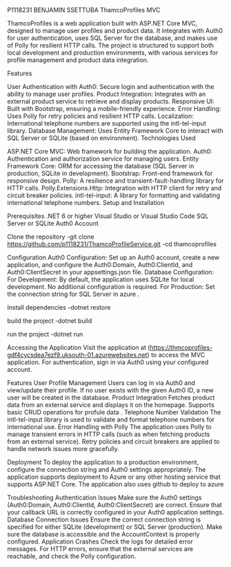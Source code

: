 P1118231 BENJAMIN SSETTUBA
ThamcoProfiles MVC

ThamcoProfiles is a web application built with ASP.NET Core MVC, designed to manage user profiles and product data. It integrates with Auth0 for user authentication, uses SQL Server for the database, and makes use of Polly for resilient HTTP calls. The project is structured to support both local development and production environments, with various services for profile management and product data integration.

Features

User Authentication with Auth0: Secure login and authentication with the ability to manage user profiles.
Product Integration: Integrates with an external product service to retrieve and display products.
Responsive UI: Built with Bootstrap, ensuring a mobile-friendly experience.
Error Handling: Uses Polly for retry policies and resilient HTTP calls.
Localization: International telephone numbers are supported using the intl-tel-input library.
Database Management: Uses Entity Framework Core to interact with SQL Server or SQLite (based on environment).
Technologies Used

ASP.NET Core MVC: Web framework for building the application.
Auth0: Authentication and authorization service for managing users.
Entity Framework Core: ORM for accessing the database (SQL Server in production, SQLite in development).
Bootstrap: Front-end framework for responsive design.
Polly: A resilience and transient-fault-handling library for HTTP calls.
Polly.Extensions.Http: Integration with HTTP client for retry and circuit breaker policies.
intl-tel-input: A library for formatting and validating international telephone numbers.
Setup and Installation

Prerequisites
.NET 6 or higher
Visual Studio or Visual Studio Code
SQL Server or SQLite
Auth0 Account

Clone the repository 
-git clone https://github.com/p1118231/ThamcoProfileService.git
-cd thamcoprofiles

Configuration
Auth0 Configuration: Set up an Auth0 account, create a new application, and configure the Auth0:Domain, Auth0:ClientId, and Auth0:ClientSecret in your appsettings.json file.
Database Configuration:
For Development: By default, the application uses SQLite for local development. No additional configuration is required.
For Production: Set the connection string for SQL Server in azure .

Install dependencies 
-dotnet restore

build the project
-dotnet build

run the project 
-dotnet run 

Accessing the Application
Visit the application at (https://thmcoprofiles-gdf4cycsdea7ezf9.uksouth-01.azurewebsites.net) to access the MVC application.
For authentication, sign in via Auth0 using your configured account.

Features
User Profile Management
Users can log in via Auth0 and view/update their profile.
If no user exists with the given Auth0 ID, a new user will be created in the database.
Product Integration
Fetches product data from an external service and displays it on the homepage.
Supports basic CRUD operations for profule data .
Telephone Number Validation
The intl-tel-input library is used to validate and format telephone numbers for international use.
Error Handling with Polly
The application uses Polly to manage transient errors in HTTP calls (such as when fetching products from an external service).
Retry policies and circuit breakers are applied to handle network issues more gracefully.

Deployment
To deploy the application to a production environment, configure the connection string and Auth0 settings appropriately. The application supports deployment to Azure or any other hosting service that supports ASP.NET Core.
The application also uses github to deploy to azure 

Troubleshooting
Authentication Issues
Make sure the Auth0 settings (Auth0:Domain, Auth0:ClientId, Auth0:ClientSecret) are correct.
Ensure that your callback URL is correctly configured in your Auth0 application settings.
Database Connection Issues
Ensure the correct connection string is specified for either SQLite (development) or SQL Server (production).
Make sure the database is accessible and the AccountContext is properly configured.
Application Crashes
Check the logs for detailed error messages.
For HTTP errors, ensure that the external services are reachable, and check the Polly configuration.

